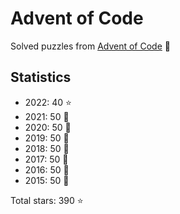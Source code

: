 # Advent of Code

Solved puzzles from [Advent of Code](https://adventofcode.com) :christmas_tree:

## Statistics

- 2022: 40 :star:
- 2021: 50 :star2:
- 2020: 50 :star2:
- 2019: 50 :star2:
- 2018: 50 :star2:
- 2017: 50 :star2:
- 2016: 50 :star2:
- 2015: 50 :star2:

Total stars: 390 :star:
